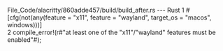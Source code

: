 File_Code/alacritty/860adde457/build/build_after.rs --- Rust
1 #[cfg(not(any(feature = "x11", feature = "wayland", target_os = "macos", windows)))]                                                                         
2 compile_error!(r#"at least one of the "x11"/"wayland" features must be enabled"#);                                                                           

